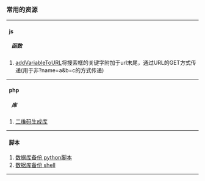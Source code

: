 ### 常用的资源

---

#### &nbsp;&nbsp;js

##### &nbsp;&nbsp;&nbsp;&nbsp;函数
1. [addVariableToURL](https://github.com/angusty/common/blob/master/js/urlCommon.js#L25)将搜索框的关键字附加于url末尾，通过URL的GET方式传递(用于非?name=a&b=c的方式传递)

---

#### &nbsp;&nbsp;php
##### &nbsp;&nbsp;&nbsp;&nbsp;库
1. [二维码生成库](https://github.com/angusty/common/tree/master/php/phpqrcode)

---

#### &nbsp;&nbsp;脚本
1. [数据库备份 python脚本]('https://github.com/angusty/common/blob/master/shell/mysql_backup.py')
2. [数据库备份 shell]('https://github.com/angusty/common/blob/master/shell/mysql_backup.sh')

---
